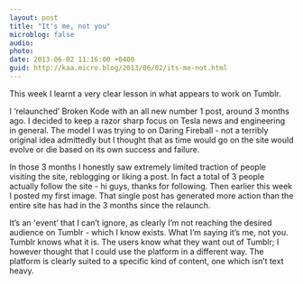 ```yaml
---
layout: post
title: "It's me, not you"
microblog: false
audio: 
photo: 
date: 2013-06-02 11:16:00 +0400
guid: http://kaa.micro.blog/2013/06/02/its-me-not.html
---
```

<p>This week I learnt a very clear lesson in what appears to work on Tumblr.</p>

<p>I &lsquo;relaunched&rsquo; Broken Kode with an all new number 1 post, around 3 months ago. I decided to keep a razor sharp focus on Tesla news and engineering in general. The model I was trying to on Daring Fireball - not a terribly original idea admittedly but I thought that as time would go on the site would evolve or die based on its own success and failure.</p>

<p>In those 3 months I honestly saw extremely limited traction of people visiting the site, reblogging or liking a post. In fact a total of 3 people actually follow the site - hi guys, thanks for following. Then earlier this week I posted my first image. That single post has generated more action than the entire site has had in the 3 months since the relaunch.</p>

<p>It&rsquo;s an 'event&rsquo; that I can&rsquo;t ignore, as clearly I&rsquo;m not reaching the desired audience on Tumblr - which I know exists. What I&rsquo;m saying it&rsquo;s me, not you. Tumblr knows what it is. The users know what they want out of Tumblr; I however thought that I could use the platform in a different way. The platform is clearly suited to a specific kind of content, one which isn&rsquo;t text heavy.</p>

